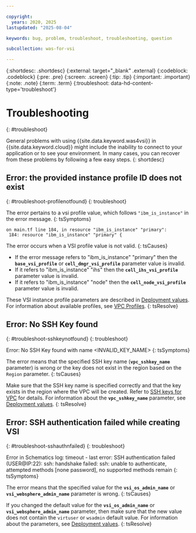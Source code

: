 ```yaml
---

copyright:
  years: 2020, 2025
lastupdated: "2025-08-04"

keywords: bug, problem, troubleshoot, troubleshooting, question

subcollection: was-for-vsi

---
```


{:shortdesc: .shortdesc}
{:external: target="_blank" .external}
{:codeblock: .codeblock}
{:pre: .pre}
{:screen: .screen}
{:tip: .tip}
{:important: .important}
{:note: .note}
{:term: .term}
{:troubleshoot: data-hd-content-type='troubleshoot'}

# Troubleshooting
{: #troubleshoot}

General problems with using {{site.data.keyword.was4vsi}} in {{site.data.keyword.cloud}} might include the inability to connect to your application or to see your environment. In many cases, you can recover from these problems by following a few easy steps.
{: shortdesc}



## Error: the provided instance profile ID does not exist
{: #troubleshoot-profilenotfound}
{: troubleshoot}

The error pertains to a vsi profile value, which follows `"ibm_is_instance"` in the error message. 
{: tsSymptoms}

```text
on main.tf line 184, in resource "ibm_is_instance" "primary":
 184: resource "ibm_is_instance" "primary" {
```

The error occurs when a VSI profile value is not valid.
{: tsCauses}

- If the error message refers to "ibm_is_instance" "primary" then the **`base_vsi_profile`** or **`cell_dmgr_vsi_profile`** parameter value is invalid.
- If it refers to "ibm_is_instance" "ihs" then the **`cell_ihs_vsi_profile`** parameter value is invalid.
- If it refers to "ibm_is_instance" "node" then the **`cell_node_vsi_profile`** parameter value is invalid.

These VSI instance profile parameters are described in [Deployment values](/docs/was-for-vsi?topic=was-for-vsi-dep-values). For information about available profiles, see [VPC Profiles](https://cloud.ibm.com/docs/vpc?topic=vpc-profiles). 
{: tsResolve}

## Error: No SSH Key found
{: #troubleshoot-sshkeynotfound}
{: troubleshoot}

Error: No SSH Key found with name <INVALID_KEY_NAME>
{: tsSymptoms}

The error means that the specified SSH key name (**`vpc_sshkey_name`** parameter) is wrong or the key does not exist in the region based on the `Region` parameter.
{: tsCauses}

Make sure that the SSH key name is specified correctly and that the key exists in the region where the VPC will be created. Refer to [SSH keys for VPC](https://cloud.ibm.com/vpc-ext/compute/sshKeys) for details. For information about the **`vpc_sshkey_name`** parameter, see [Deployment values](/docs/was-for-vsi?topic=was-for-vsi-dep-values).
{: tsResolve}

## Error: SSH authentication failed while creating VSI
{: #troubleshoot-sshauthnfailed}
{: troubleshoot}

Error in Schematics log: timeout - last error: SSH authentication failed (USER@IP:22): ssh: handshake failed: ssh: unable to authenticate, attempted methods [none password], no supported methods remain
{: tsSymptoms}

The error means that the specified value for the **`vsi_os_admin_name`** or **`vsi_websphere_admin_name`** parameter is wrong.
{: tsCauses}

If you changed the default value for the **`vsi_os_admin_name`** or **`vsi_websphere_admin_name`** parameter, then make sure that the new value does not contain the `virtuser` or `wsadmin` default value. For information about the parameters, see [Deployment values](/docs/was-for-vsi?topic=was-for-vsi-dep-values).
{: tsResolve}
